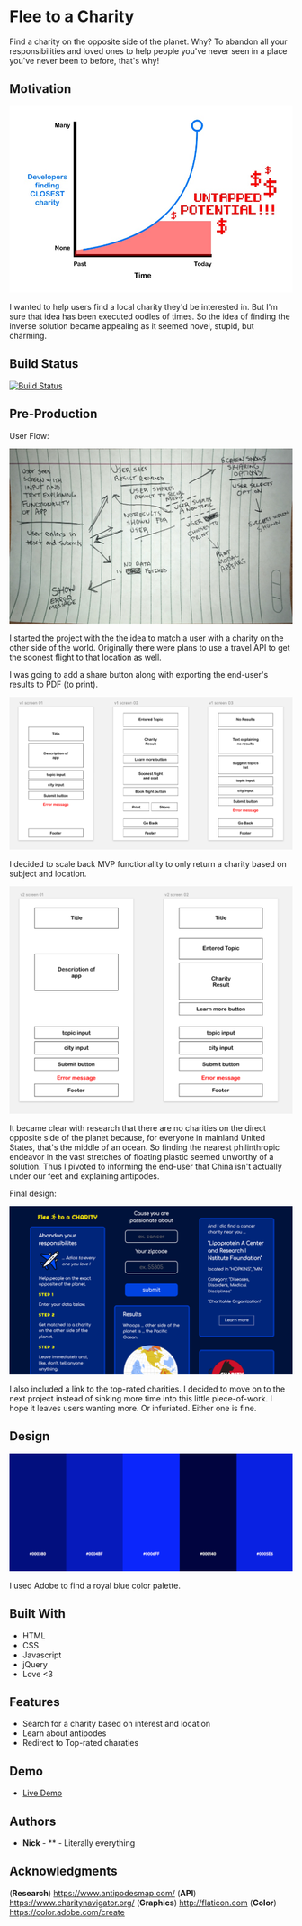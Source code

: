 # Flee to a Charity

Find a charity on the opposite side of the planet. Why? To abandon all your responsibilities and loved ones to help people you've never seen in a place you've never been to before, that's why!

## Motivation

![Untapped Potential](wireframes/the-graph.jpg)

I wanted to help users find a local charity they'd be interested in. But I'm sure that idea has been executed oodles of times. So the idea of finding the inverse solution became appealing as it seemed novel, stupid, but charming.

## Build Status

[![Build Status](https://travis-ci.org/travis-ci/travis-web.svg?branch=master)](https://nick-nack-attack.github.io/flee-to-a-charity)

## Pre-Production

User Flow:

![User Flow](wireframes/userFlow_01.jpg)

I started the project with the the idea to match a user with a charity on the other side of the world. Originally there were plans to use a travel API to get the soonest flight to that location as well.

I was going to add a share button along with exporting the end-user's results to PDF (to print).

![v1 Wireframes](wireframes/v1_wireframes.png)

I decided to scale back MVP functionality to only return a charity based on subject and location.

![v2 Wireframes](wireframes/v2_wireframes.png)

It became clear with research that there are no charities on the direct opposite side of the planet because, for everyone in mainland United States, that's the middle of an ocean. So finding the nearest philinthropic endeavor in the vast stretches of floating plastic seemed unworthy of a solution. Thus I pivoted to informing the end-user that China isn't actually under our feet and explaining antipodes.

Final design:

![Final Design](wireframes/final_flee.png)

I also included a link to the top-rated charities. I decided to move on to the next project instead of sinking more time into this little piece-of-work. I hope it leaves users wanting more. Or infuriated. Either one is fine. 

## Design

![Color Palette](wireframes/royal_blue.png)

I used Adobe to find a royal blue color palette.

## Built With

* HTML
* CSS
* Javascript
* jQuery
* Love <3

## Features

* Search for a charity based on interest and location
* Learn about antipodes
* Redirect to Top-rated charaties

## Demo

- [Live Demo](https://nick-nack-attack.github.io/flee-to-a-charity/)

## Authors

* **Nick** - ** - Literally everything

## Acknowledgments

(**Research**) https://www.antipodesmap.com/ (**API**) https://www.charitynavigator.org/ (**Graphics**) http://flaticon.com (**Color**) https://color.adobe.com/create

